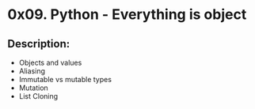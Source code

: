 # 0x09. Python - Everything is object
## Description:
* Objects and values
* Aliasing
* Immutable vs mutable types
* Mutation
* List Cloning
